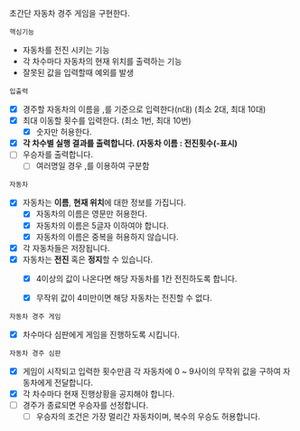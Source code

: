 초간단 자동차 경주 게임을 구현한다.

`핵심기능`
- 자동차를 전진 시키는 기능
- 각 차수마다 자동차의 현재 위치를 출력하는 기능
- 잘못된 값을 입력할때 예외를 발생

`입출력`
- [x] 경주할 자동차의 이름을 ,를 기준으로 입력한다(n대) (최소 2대, 최대 10대)
- [x] 최대 이동할 횟수를 입력한다. (최소 1번, 최대 10번)
  - [x] 숫자만 허용한다.
- [x] **각 차수별 실행 결과를 출력합니다. (자동차 이름 : 전진횟수(-표시)**
- [ ] 우승자를 출력합니다.
  - [ ] 여러명일 경우 ,를 이용하여 구분함

`자동차`
- [x] 자동차는 **이름**, **현재 위치**에 대한 정보를 가집니다.
  - [x] 자동차의 이름은 영문만 허용한다.
  - [x] 자동차의 이름은 5글자 이하여야 합니다.
  - [x] 자동차의 이름은 중복을 허용하지 않습니다.
- [x] 각 자동차들은 저장됩니다.
- [x] 자동차는 **전진** 혹은 **정지**할 수 있습니다.
  - [x] 4이상의 값이 나온다면 해당 자동차를 1칸 전진하도록 합니다.
  - [x] 무작위 값이 4미만이면 해당 자동차는 전진할 수 없다.


`자동차 경주 게임`
- [x] 차수마다 심판에게 게임을 진행하도록 시킵니다.

`자동차 경주 심판`
- [x] 게임이 시작되고 입력한 횟수만큼 각 자동차에 0 ~ 9사이의 무작위 값을 구하여 자동차에게 전달합니다.
- [x] 각 차수마다 현재 진행상황을 공지해야 합니다.
- [ ] 경주가 종료되면 우승자를 선정합니다.
  - [ ] 우승자의 조건은 가장 멀리간 자동차이며, 복수의 우승도 허용합니다.
